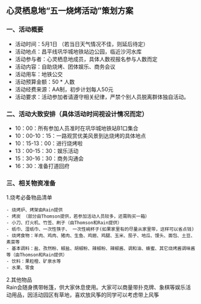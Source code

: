 ## 心灵栖息地“五一烧烤活动”策划方案

### 一、活动概要
- 活动时间：5月1日 （若当日天气情况不佳，则延后待定）
- 活动地点：昌平线巩华城地铁站边公园，临近沙河水库 
- 活动参与者：心灵栖息地成员，具体人数视报名参与人数而定   
- 活动内容：自助烧烤、团体娱乐、商务会议 
- 活动用车：地铁公交     
- 活动预算金额：50 * 人数 
- 活动经费来源：AA制，初步计划每人50元
- 活动要求：活动参加者请遵守相关纪律，严禁个别人员脱离群体独自活动。  


### 二、活动大致安排（具体活动时间视设计情况而定）
- 10：00：所有参加人员准时在巩华城地铁站B1口集合
- 10：00-10：15：一路观赏优美风景到达烧烤的具体地点
- 10：15-13：00：进行烧烤啦
- 13：00-15：30：娱乐活动
- 15：30-16：30：商务沟通会
- 16：30：准备打道回府


### 三、相关物资准备

1.烧考必备物品清单  

	- 烧烤炉、烤架由Rain提供
	- 烤炭 （部分由Thomson提供，若参加活动人员较多，还需购买一箱）
	- 小刀、打火机、竹签、刷子（由Thomson和Rain提供）
	- 纸巾、湿纸巾、一次性筷子、 一次性碗杯子(如果家里有的尽量从家里带，这样可以省点钱) 
	- 烧烤食物：羊肉、鸡肉、猪肉、生鱼、鸡翅、鸡腿、玉米、茄子、地瓜、馒头、面包、土豆、素菜等
	- 基本调料：盐、孜然粉、椒盐、胡椒粉、辣椒粉、辣椒酱、调和油、蜂蜜、其它烧烤酱调味酱等（由Thomson和Rain提供） 
	- 饮料：果粒橙、矿泉水等  
	- 水果、零食

2.其他物品  
	Rain会随身携带帐篷，供大家休息使用。大家可以商量带扑克牌、象棋等娱乐活动用品，因活动园区有草地，喜欢放风筝的同学可以考虑带上风筝
	
